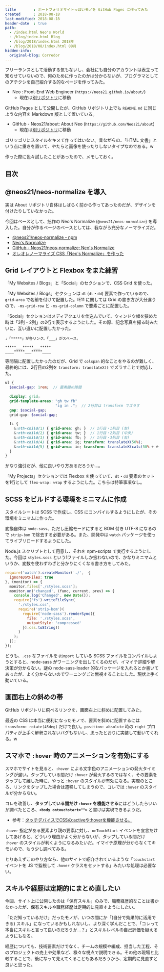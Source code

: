 ```yaml
---
title        : ポートフォリオサイトっぽいモノを GitHub Pages に作ってみた
created      : 2018-08-18
last-modified: 2018-08-18
header-date  : true
path:
  - /index.html Neo's World
  - /blog/index.html Blog
  - /blog/2018/index.html 2018年
  - /blog/2018/08/index.html 08月
hidden-info:
  original-blog: Corredor
---
```


フリーランスとして活動する気もないし、会社にも自分のアカウントは表立って知らせていないので、何のために作ったのかは分からないが、プログラマとしてのアテクシを自己紹介する的なページを作ってみた。

- Neo : Front-End Web Engineer (`https://neos21.github.io/about/`)
  - 現在は[別リポジトリ](https://neos21.github.io/Neos21)に移動

GitHub Pages として公開したが、GitHub リポジトリ上でも `README.md` に同じような内容を Markdown 版として置いている。

- GitHub - Neos21/about: About Neo (`https://github.com/Neos21/about`)
  - 現在は[別リポジトリ](https://github.com/Neos21/Neos21)に移動

ゴリッゴリにスタイルをキメて作ってはいない。昔ながらの、「HTML 文書」という点に重きを置いて、やたらと画像を使ったりしないタイプなのである。w

作った際に色々試したことがあったので、メモしておく。

## 目次

## @neos21/neos-normalize を導入

実は About リポジトリ自体はしばらく前から作ってあったのだが、デザインを付けたりしていなかった。

今回はベースとして、拙作の Neo's Normalize (`@neos21/neos-normalize`) を導入した。自分が作るページのベースとしては、我ながら充分なノーマライズだ。

- [@neos21/neos-normalize - npm](https://www.npmjs.com/package/@neos21/neos-normalize)
- [Neo's Normalize](https://neos21.github.io/neos-normalize/)
- [GitHub - Neos21/neos-normalize: Neo's Normalize](https://github.com/Neos21/neos-normalize)
- [オレオレノーマライズ CSS「Neo's Normalize」を作った](/blog/2018/03/09-01.html)

## Grid レイアウトと Flexbox をまた練習

「My Websites / Blogs」と「Social」のセクションで、CSS Grid を使った。

「My Websites / Blogs」セクションは `dl` (`dt`・`dd`) 要素で作っているので、`grid-area` で名前を付けて配置した。IE11 に関しては Grid の書き方が大分違うので、`-ms-grid-row` と `-ms-grid-column` で要素ごとに配置した。

「Social」セクションはメディアクエリを仕込んでいて、ウィンドウ幅を狭めた時は「3列・2列」の2行で表示するようにした。その際、記念写真を撮る時みたいに、互い違いに配置したかった。

```
↓「*****」が各リンク。「___」がスペース。

*****___*****___*****
____*****___*****____
```

等間隔に配置したかったのだが、Grid で `colspan` 的なことをやるのが難しく、最終的には、2行目の2列を `transform: translateX()` でズラすことで対応した。

```scss
ul {
  $social-gap: 1rem;  // 要素間の隙間
  
  display: grid;
  grid-template-areas: "gh tw fb"
                       "ig in .";  // 2行目は transform でズラす
  gap: $social-gap;
  grid-gap: $social-gap;
  
  li {
    &:nth-child(1) { grid-area: gh; }  // 1行目・1列目 (左)
    &:nth-child(2) { grid-area: tw; }  // 1行目・2列目 (中央)
    &:nth-child(3) { grid-area: fb; }  // 1行目・3列目 (右)
    &:nth-child(4) { grid-area: ig; transform: translateX(50%);                        }  // 2行目・1列目と2列目の間
    &:nth-child(5) { grid-area: in; transform: translateX(calc(50% + #{$social-gap})); }  // 2行目・2列目と3列目の間 (余白分ズラす)
  }
}
```

かなり強引だが、他に良いやり方あるだろうか…。

「My Projects」セクションでは Flexbox を使っていて、`dt`・`dd` 要素のセットを1行として `flex-wrap: wrap` するようにした。こちらは特筆事項なし。

## SCSS をビルドする環境をミニマムに作成

スタイルシートは SCSS で作成し、CSS にコンパイルするようにしたが、その環境をミニマムに作った。

変換自体は `node-sass`、ただし圧縮モードにすると BOM 付き UTF-8 になるので `strip-bom` で除去する必要がある。また、開発中は `watch` パッケージを使ってライブリロードするようにした。

Node.js スクリプトとして用意し、それを npm-scripts で実行するようにした。今回は `styles.scss` という1ファイルしか扱わないので、かなりミニマムというか、変数を使わずわざと分かりにくくなる書き方をしてみた。

```javascript
require('watch').createMonitor('./',  {
  ignoreDotFiles: true
}, (monitor) => {
  monitor.files['./styles.scss'];
  monitor.on('changed', (func, current, prev) => {
    console.log('Changed', new Date());
    require('fs').writeFileSync(
      './styles.css',
      require('strip-bom')(
        require('node-sass').renderSync({
          file: './styles.scss',
          outputStyle: 'compressed'
        }).css.toString()
      )
    );
  });
});
```

どうも、`.css` なファイルを `@import` している SCSS ファイルをコンパイルしようとすると、node-sass がワーニングを出してくるのだが、イマイチ詳細や解決策が分からない。謎の node-sass-loader 的なパッケージを入れろとか書いてあったが、よく分からないのでワーニングごと無視することにした。現状上手く動いている。

## 画面右上の斜めの帯

GitHub リポジトリに飛べるリンクを、画面右上に斜めに配置してみた。

最近の CSS は本当に便利になったモノで、要素を斜めに配置するには `transform: rotate(45deg)` だけで良い。`position: absolute` 時の `right` プロパティが上手く解釈されないバグもないし、思ったとおりに実装して動いてくれる。w

## スマホで `:hover` 時のアニメーションを有効にする

スマホでサイトを見ると、`:hover` による文字色のアニメーションの発火タイミングが遅い。タップしている間だけ `:hover` が発火するのではなく、その要素をタップして離した時に、やっと `:hover` のスタイルが有効になる。実際のところ、リンクをタップした場合は遷移してしまうので、コレでは `:hover` のスタイルが分からない。

コレを改善し、**タップしている間だけ `:hover` を機能させる**にはどうしたらいいか調べたところ、**`<body ontouchstart="">`** と書けば実現できるようだ。

- 参考：[タッチデバイスでCSSの:activeや:hoverを機能させる。](https://qiita.com/junya/items/3ff380878f26ca447f85)

`:hover` 指定がある要素より親の要素に対し、`onTouchStart` イベントを宣言だけしてあげると、どういう理由かよく分からないが、タップしている間だけ `:hover` のスタイルが利くようになるみたいだ。イマイチ原理が分からなくてキモいので、もう少し調べてみる。

とりあえずこのやり方なら、他のサイトで紹介されているような「`touchstart` イベントを JS で監視して `.hover` クラスをセットする」みたいな処理は必要ない。

## スキルや経歴は定期的にまとめ直したい

今回、サイト上に公開したのは「保有スキル」のみで、職務経歴的なことは書かなかったが、保有スキルや職務経歴は定期的に見直すようにしたい。

「ただ知っているだけ」だったモノが、いつの間にか「(自分で効果的に活用できる) スキル」になっているかもしれないし、より深く学んだことで、「コレって本当にスキルと言って良いのだろうか…？」とスキルレベルの自己評価を疑えるようにもなる。

経歴についても、技術要素だけでなく、チームの規模や編成、担当した工程、そのプロジェクトの売上や効果など、様々な視点で説明できる。その他の現場と比較することで、後になって見えてくることもあるだろうから、定期的に見直すと良いと思った。
